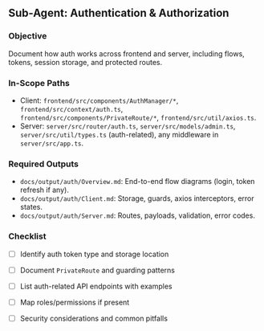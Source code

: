 ## Sub-Agent: Authentication & Authorization

### Objective
Document how auth works across frontend and server, including flows, tokens, session storage, and protected routes.

### In-Scope Paths
- Client: `frontend/src/components/AuthManager/*`, `frontend/src/context/auth.ts`, `frontend/src/components/PrivateRoute/*`, `frontend/src/util/axios.ts`.
- Server: `server/src/router/auth.ts`, `server/src/models/admin.ts`, `server/src/util/types.ts` (auth-related), any middleware in `server/src/app.ts`.

### Required Outputs
- `docs/output/auth/Overview.md`: End-to-end flow diagrams (login, token refresh if any).
- `docs/output/auth/Client.md`: Storage, guards, axios interceptors, error states.
- `docs/output/auth/Server.md`: Routes, payloads, validation, error codes.

### Checklist
- [ ] Identify auth token type and storage location
- [ ] Document `PrivateRoute` and guarding patterns
- [ ] List auth-related API endpoints with examples
- [ ] Map roles/permissions if present
- [ ] Security considerations and common pitfalls


